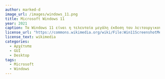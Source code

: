 ```yaml
---
author: marked-d
image_url: /images/windows_11.png
title: Microsoft Windows 11
year: 2021
caption: Τα Windows 11 είναι η τελευταία μεγάλη έκδοση του λειτουργικού συστήματος Windows NT της Microsoft, που κυκλοφόρησε τον Οκτώβριο του 2021. Είναι μια δωρεάν αναβάθμιση του προκατόχου τους, των Windows 10 (2015), διαθέσιμη για όλες τις συσκευές Windows 10 που πληρούν τις νέες απαιτήσεις συστήματος των Windows 11.Τα Windows 11 διαθέτουν σημαντικές αλλαγές στο Windows shell επηρεασμένες από τα ακυρωμένα Windows 10X, όπως ένα επανασχεδιασμένο μενού έναρξης, την αντικατάσταση των 'Live Tiles' (ζωντανών πλακιδίων) με ένα ξεχωριστό πάνελ 'Widgets' στη γραμμή εργασιών, τη δυνατότητα δημιουργίας συνόλων παραθύρων σε μορφή πλακιδίων που μπορούν να ελαχιστοποιηθούν και να επαναφερθούν από τη γραμμή εργασιών ως ομάδα, καθώς και νέες τεχνολογίες παιχνιδιών που κληρονομήθηκαν από τα Xbox Series X και Series S, όπως το Auto HDR και το DirectStorage σε συμβατό υλικό. Ο Internet Explorer (IE) έχει αντικατασταθεί από το βασισμένο στο Chromium Microsoft Edge ως προεπιλεγμένο πρόγραμμα περιήγησης ιστού, όπως και στον προκάτοχό του, τα Windows 10, και το Microsoft Teams έχει ενσωματωθεί στο Windows shell. Η Microsoft ανακοίνωσε επίσης ότι σχεδιάζει να επιτρέψει μεγαλύτερη ευελιξία στο λογισμικό που μπορεί να διανεμηθεί μέσω του Microsoft Store και να υποστηρίξει εφαρμογές Android στα Windows 11.
license_url: "https://commons.wikimedia.org/wiki/File:Win11ScreenshotMenu.png"
license_text: wikimedia
categories:
  - Αρχέτυπα
  - GUI
  - Desktop
tags:
  - Microsoft
  - Windows
---
```

